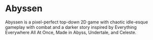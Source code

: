 # Abyssen
Abyssen is a pixel-perfect top-down 2D game with chaotic idle-esque gameplay with combat and a darker story inspired by Everything Everywhere All At Once, Made in Abyss, Undertale, and Celeste.
